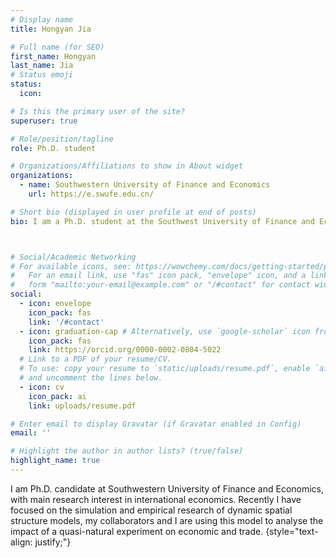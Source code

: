 ```yaml
---
# Display name
title: Hongyan Jia

# Full name (for SEO)
first_name: Hongyan
last_name: Jia
# Status emoji
status:
  icon: 

# Is this the primary user of the site?
superuser: true

# Role/position/tagline
role: Ph.D. student

# Organizations/Affiliations to show in About widget
organizations:
  - name: Southwestern University of Finance and Economics
    url: https://e.swufe.edu.cn/

# Short bio (displayed in user profile at end of posts)
bio: I am a Ph.D. student at the Southwest University of Finance and Economics, with main research interest in international economics. Recently I have focused on the simulation and empirical research of dynamic spatial structure models.



# Social/Academic Networking
# For available icons, see: https://wowchemy.com/docs/getting-started/page-builder/#icons
#   For an email link, use "fas" icon pack, "envelope" icon, and a link in the
#   form "mailto:your-email@example.com" or "/#contact" for contact widget.
social:
  - icon: envelope
    icon_pack: fas
    link: '/#contact'
  - icon: graduation-cap # Alternatively, use `google-scholar` icon from `ai` icon pack
    icon_pack: fas
    link: https://orcid.org/0000-0002-0804-5022
  # Link to a PDF of your resume/CV.
  # To use: copy your resume to `static/uploads/resume.pdf`, enable `ai` icons in `params.yaml`,
  # and uncomment the lines below.
  - icon: cv
    icon_pack: ai
    link: uploads/resume.pdf

# Enter email to display Gravatar (if Gravatar enabled in Config)
email: ''

# Highlight the author in author lists? (true/false)
highlight_name: true
---
```


I am Ph.D. candidate at Southwestern University of Finance and Economics, with main research interest in international economics. Recently I have focused on the simulation and empirical research of dynamic spatial structure models, my collaborators and I are using this model to analyse the impact of a quasi-natural experiment on economic and trade.
{style="text-align: justify;"}
